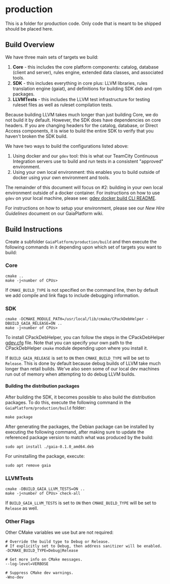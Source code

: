 # production
This is a folder for production code. Only code that is meant to be shipped should be placed here.

## Build Overview
We have three main sets of targets we build:
1. **Core** - this includes the core platform components:  catalog, database (client and server), rules engine, extended data classes, and associated tools.
1. **SDK** - this includes everything in core plus: LLVM libraries, rules translation engine (gaiat), and definitions for building SDK deb and rpm packages.
1. **LLVMTests** - this includes the LLVM test infrastructure for testing ruleset files as well as ruleset compilation tests.

Because building LLVM takes much longer than just building Core, we do not build it by default.  However, the SDK does have dependencies on core headers.  If you are changing headers for the catalog, database, or Direct Access components, it is wise to build the entire SDK to verify that you haven't broken the SDK build.

We have two ways to build the configurations listed above:
1. Using docker and our `gdev` tool: this is what our TeamCity Continuous Integration servers use to build and run tests in a consistent "approved" environment.
1. Using your own local environment:  this enables you to build outside of docker using your own environment and tools.

The remainder of this document will focus on #2:  building in your own local environment outside of a docker container.  For instructions on how to use `gdev` on your local machine, please see: [gdev docker build CLI README](https://github.com/gaia-platform/GaiaPlatform/blob/master/dev_tools/gdev/README.md).

For instructions on how to setup your environment, please see our *New Hire Guidelines* document on our GaiaPlatform wiki.

## Build Instructions
Create a subfolder `GaiaPlatform/production/build` and then execute the following commands in it depending upon which set of targets you want to build:

### Core
```
cmake ..
make -j<number of CPUs>
```
If `CMAKE_BUILD_TYPE` is not specified on the command line, then by default we add compile and link flags to include debugging information.

### SDK
```
cmake -DCMAKE_MODULE_PATH=/usr/local/lib/cmake/CPackDebHelper -DBUILD_GAIA_RELEASE=ON ..
make -j<number of CPUs>
```
To install CPackDebHelper, you can follow the steps in the CPackDebHelper [gdev.cfg](https://github.com/gaia-platform/GaiaPlatform/blob/master/third_party/production/CPackDebHelper/gdev.cfg) file. Note that you can specify your own path to the CPackDebHelper `cmake` module depending upon where you install it.

If `BUILD_GAIA_RELEASE` is set to `ON` then `CMAKE_BUILD_TYPE` will be set to `Release`. This is done by default because debug builds of LLVM take much longer than retail builds.  We've also seen some of our local dev machines run out of memory when attempting to do debug LLVM builds.

#### Building the distribution packages

After building the SDK, it becomes possible to also build the distribution packages. To do this, execute the following command in the `GaiaPlatform/production/build` folder:

```
make package
```

After generating the packages, the Debian package can be installed by executing the following command, after making sure to update the referenced package version to match what was produced by the build:

```
sudo apt install ./gaia-0.1.0_amd64.deb
```

For uninstalling the package, execute:

```
sudo apt remove gaia
```

### LLVMTests
```
cmake -DBUILD_GAIA_LLVM_TESTS=ON ..
make -j<number of CPUs> check-all
```

If `BUILD_GAIA_LLVM_TESTS` is set to `ON` then `CMAKE_BUILD_TYPE` will be set to `Release` as well.

### Other Flags
Other CMake variables we use but are not required:

```
# Override the build type to Debug or Release.
# If explicitly set to Debug, then address sanitizer will be enabled.
-DCMAKE_BUILD_TYPE=Debug|Release

# Get more info on CMake messages.
--log-level=VERBOSE

# Suppress CMake dev warnings.
-Wno-dev
```
